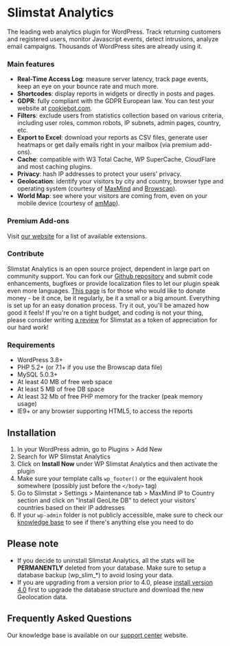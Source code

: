 # Slimstat Analytics #
The leading web analytics plugin for WordPress. Track returning customers and registered users, monitor Javascript events, detect intrusions, analyze email campaigns. Thousands of WordPress sites are already using it.

### Main features ###
* **Real-Time Access Log**: measure server latency, track page events, keep an eye on your bounce rate and much more.
* **Shortcodes**: display reports in widgets or directly in posts and pages.
* **GDPR**: fully compliant with the GDPR European law. You can test your website at [cookiebot.com](https://www.cookiebot.com/en/).
* **Filters**: exclude users from statistics collection based on various criteria, including user roles, common robots, IP subnets, admin pages, country, etc.
* **Export to Excel**: download your reports as CSV files, generate user heatmaps or get daily emails right in your mailbox (via premium add-ons).
* **Cache**: compatible with W3 Total Cache, WP SuperCache, CloudFlare and most caching plugins.
* **Privacy**: hash IP addresses to protect your users' privacy.
* **Geolocation**: identify your visitors by city and country, browser type and operating system (courtesy of [MaxMind](https://www.maxmind.com/) and [Browscap](https://browscap.org)).
* **World Map**: see where your visitors are coming from, even on your mobile device (courtesy of [amMap](https://www.ammap.com/)).

### Premium Add-ons ###
Visit [our website](https://www.wp-slimstat.com/addons/) for a list of available extensions.

### Contribute ###
Slimstat Analytics is an open source project, dependent in large part on community support. You can fork our [Github repository](https://github.com/slimstat/wp-slimstat) and submit code enhancements, bugfixes or provide localization files to let our plugin speak even more languages. [This page](https://www.paypal.com/cgi-bin/webscr?cmd###_s-xclick&hosted_button_id###BNJR5EZNY3W38)
is for those who would like to donate money - be it once, be it regularly, be it a small or a big amount. Everything is set up for an easy donation process.
Try it out, you'll be amazed how good it feels! If you're on a tight budget, and coding is not your thing, please consider writing [a review](https://wordpress.org/support/plugin/wp-slimstat/reviews/#new-post) for Slimstat as a token of appreciation for our hard work!

### Requirements ###
* WordPress 3.8+
* PHP 5.2+ (or 7.1+ if you use the Browscap data file)
* MySQL 5.0.3+
* At least 40 MB of free web space
* At least 5 MB of free DB space
* At least 32 Mb of free PHP memory for the tracker (peak memory usage)
* IE9+ or any browser supporting HTML5, to access the reports

## Installation ##
1. In your WordPress admin, go to Plugins > Add New
2. Search for WP Slimstat Analytics
3. Click on **Install Now** under WP Slimstat Analytics and then activate the plugin
4. Make sure your template calls `wp_footer()` or the equivalent hook somewhere (possibly just before the `</body>` tag)
5. Go to Slimstat > Settings > Maintenance tab > MaxMind IP to Country section and click on "Install GeoLite DB" to detect your visitors' countries based on their IP addresses
6. If your `wp-admin` folder is not publicly accessible, make sure to check our [knowledge base](https://docs.wp-slimstat.com/) to see if there's anything else you need to do

## Please note ##
* If you decide to uninstall Slimstat Analytics, all the stats will be **PERMANENTLY** deleted from your database. Make sure to setup a database backup (wp_slim_*) to avoid losing your data.
* If you are upgrading from a version prior to 4.0, please [install version 4.0](https://downloads.wordpress.org/plugin/wp-slimstat.4.0.zip) first to upgrade the database structure and download the new Geolocation data.

## Frequently Asked Questions ##
Our knowledge base is available on our [support center](https://docs.wp-slimstat.com/) website.

